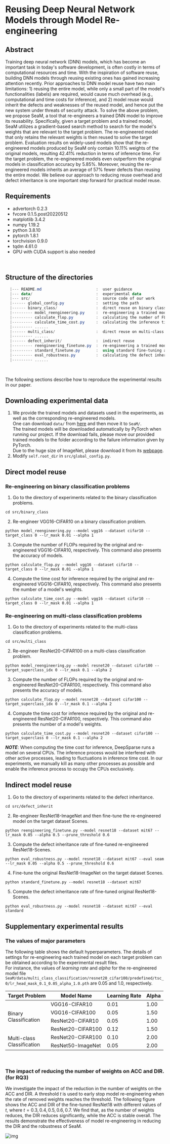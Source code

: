 # Reusing Deep Neural Network Models through Model Re-engineering
## Abstract
Training deep neural network (DNN) models, which has become an important task in today's software development, is often costly in terms of computational resources and time. With the inspiration of software reuse, building DNN models through reusing existing ones has gained increasing attention recently.  Prior approaches to DNN model reuse have two main limitations: 1) reusing the entire model, while only a small part of the model's functionalities (labels) are required, would cause much overhead (e.g., computational and time costs for inference), and 2) model reuse would inherit the defects and weaknesses of the reused model, and hence put the new system under threats of security attack. To solve the above problem, we propose SeaM, a tool that re-engineers a trained DNN model to improve its reusability. Specifically, given a target problem and a trained model, SeaM utilizes a gradient-based search method to search for the model's weights that are relevant to the target problem. The re-engineered model that only retains the relevant weights is then reused to solve the target problem. Evaluation results on widely-used models show that the re-engineered models produced by SeaM only contain 10.11% weights of the original models, resulting 42.41% reduction in terms of inference time. For the target problem, the re-engineered models even outperform the original models in classification accuracy by 5.85%. Moreover, reusing the re-engineered models inherits an average of 57% fewer defects than reusing the entire model. We believe our approach to reducing reuse overhead and defect inheritance is one important step forward for practical model reuse.


## Requirements
+ advertorch 0.2.3<br>
+ fvcore 0.1.5.post20220512<br>
+ matplotlib 3.4.2<br>
+ numpy 1.19.2<br>
+ python 3.8.10<br>
+ pytorch 1.8.1<br>
+ torchvision 0.9.0<br>
+ tqdm 4.61.0<br>
+ GPU with CUDA support is also needed

<br>

## Structure of the directories

```powershell
  |--- README.md                        :  user guidance
  |--- data/                            :  experimental data
  |--- src/                             :  source code of our work
  |------ global_config.py              :  setting the path
  |------ binary_class/                 :  direct reuse on binary classification problems
  |--------- model_reengineering.py     :  re-engineering a trained model and then reuse the re-engineered model
  |--------- calculate_flop.py          :  calculating the number of FLOPs required by reusing the re-engineered and original models
  |--------- calculate_time_cost.py     :  calculating the inference time required by reusing the re-engineered and original models
  |--------- ......                 
  |------ multi_class/                  :  direct reuse on multi-class classification problems
  |--------- ...... 
  |------ defect_inherit/               :  indirect reuse 
  |--------- reengineering_finetune.py  :  re-engineering a trained model and then fine-tuning the re-engineered model
  |--------- standard_finetune.py       :  using standard fine-tuning approach to fine-tune a trained model
  |--------- eval_robustness.py         :  calculating the defect inheritance rate
  |--------- ......
```


<br>

The following sections describe how to reproduce the experimental results in our paper. 

## Downloading experimental data
1. We provide the trained models and datasets used in the experiments, as well as the corresponding re-engineered models.<br>
One can download `data/` from [here](https://mega.nz/file/tX91ACpR#CSbQ2Xariha7_HLavE_6pKg4FoO5axOPemlv5J0JYwY) and then move it to `SeaM/`.<br>
The trained models will be downloaded automatically by PyTorch when running our project. If the download fails, please move our provided trained models to the folder according to the failure information given by PyTorch.<br>
Due to the huge size of ImageNet, please download it from its [webpage](https://www.image-net.org/).
2. Modify `self.root_dir` in `src/global_config.py`.

## Direct model reuse  
### Re-engineering on binary classification problems
1. Go to the directory of experiments related to the binary classification problems.
```commandline
cd src/binary_class
```
2. Re-engineer VGG16-CIFAR10 on a binary classification problem.
```commandline
python model_reengineering.py --model vgg16 --dataset cifar10 --target_class 0 --lr_mask 0.01 --alpha 1
```
3. Compute the number of FLOPs required by the original and re-engineered VGG16-CIFAR10, respectively. This command also presents the accuracy of models.
```commandline
python calculate_flop.py --model vgg16 --dataset cifar10 --target_class 0 --lr_mask 0.01 --alpha 1
```
4. Compute the time cost for inference required by the original and re-engineered VGG16-CIFAR10, respectively. This command also presents the number of a model's weights.
```commandline
python calculate_time_cost.py --model vgg16 --dataset cifar10 --target_class 0 --lr_mask 0.01 --alpha 1
```

### Re-engineering on multi-class classification problems
1. Go to the directory of experiments related to the multi-class classification problems.
```commandline
cd src/multi_class
```
2. Re-engineer ResNet20-CIFAR100 on a multi-class classification problem.
```commandline
python model_reengineering.py --model resnet20 --dataset cifar100 --target_superclass_idx 0 --lr_mask 0.1 --alpha 2
```
3. Compute the number of FLOPs required by the original and re-engineered ResNet20-CIFAR100, respectively. This command also presents the accuracy of models. 
```commandline
python calculate_flop.py --model resnet20 --dataset cifar100 --target_superclass_idx 0 --lr_mask 0.1 --alpha 2
```
4. Compute the time cost for inference required by the original and re-engineered ResNet20-CIFAR100, respectively. This command also presents the number of a model's weights. 
```commandline
python calculate_time_cost.py --model resnet20 --dataset cifar100 --target_superclass 0 --lr_mask 0.1 --alpha 2
```

***NOTE***: When computing the time cost for inference, DeepSparse runs a model on several CPUs.
The inference process would be interfered with other active processes, leading to fluctuations in inference time cost.
In our experiments, we manually kill as many other processes as possible and enable the inference process to occupy the CPUs exclusively.

## Indirect model reuse
1. Go to the directory of experiments related to the defect inheritance. 
```commandline
cd src/defect_inherit
```
2. Re-engineer ResNet18-ImageNet and then fine-tune the re-engineered model on the target dataset Scenes.
```commandline
python reengineering_finetune.py --model resnet18 --dataset mit67 --lr_mask 0.05 --alpha 0.5 --prune_threshold 0.6
```
3. Compute the defect inheritance rate of fine-tuned re-engineered ResNet18-Scenes. 
```commandline
python eval_robustness.py --model resnet18 --dataset mit67 --eval seam --lr_mask 0.05 --alpha 0.5 --prune_threshold 0.6
```
4. Fine-tune the original ResNet18-ImageNet on the target dataset Scenes. 
```commandline
python standard_finetune.py --model resnet18 --dataset mit67
```
5. Compute the defect inheritance rate of fine-tuned original ResNet18-Scenes. 
```commandline
python eval_robustness.py --model resnet18 --dataset mit67 --eval standard
```


## Supplementary experimental results
### The values of major parameters
The following table shows the default hyperparameters. The details of settings for re-engineering each trained model on each target problem can be obtained according to the experimental result files. <br>
For instance, the values of *learning rate* and *alpha* for the re-engineered model file `SeaM/data/multi_class_classification/resnet20_cifar100/predefined/tsc_0/lr_head_mask_0.1_0.05_alpha_1.0.pth` are 0.05 and 1.0, respectively.
<table>
<thead>
  <tr>
    <th>Target Problem</th>
    <th>Model Name</th>
    <th>Learning Rate</th>
    <th>Alpha</th>
  </tr>
</thead>
<tbody>
  <tr>
    <td rowspan="4">Binary<br>Classification</td>
    <td>VGG16-CIFAR10</td>
    <td>0.01</td>
    <td>1.00</td>
  </tr>
  <tr>
    <td>VGG16-CIFAR100</td>
    <td>0.05</td>
    <td>1.50</td>
  </tr>
  <tr>
    <td>ResNet20-CIFAR10</td>
    <td>0.05</td>
    <td>1.00</td>
  </tr>
  <tr>
    <td>ResNet20-CIFAR100</td>
    <td>0.12</td>
    <td>1.50</td>
  </tr>
  <tr>
    <td rowspan="2">Multi-class<br>Classification</td>
    <td>ResNet20-CIFAR100</td>
    <td>0.10</td>
    <td>2.00</td>
  </tr>
  <tr>
    <td>ResNet50-ImageNet</td>
    <td>0.05</td>
    <td>2.00</td>
  </tr>
</tbody>
</table>

<br>


### The impact of reducing the number of weights on ACC and DIR. (for RQ3)
We investigate the impact of the reduction in the number of weights on the ACC and DIR.
A threshold $t$ is used to early stop model re-engineering when the rate of removed weights reaches the threshold.
The following figure shows the ACC and DIR of the fine-tuned ResNet18 with different values of $t$, where $t=0.3, 0.4, 0.5, 0.6, 0.7$.
We find that, as the number of weights reduces, the DIR reduces significantly, while the ACC is stable overall. 
The results demonstrate the effectiveness of model re-engineering in reducing the DIR and the robustness of SeaM.

![img](https://github.com/qibinhang/SeaM/blob/main/src/defect_inherit/prune_ratio.png)
